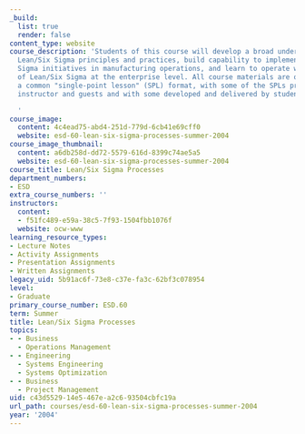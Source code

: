 ```yaml
---
_build:
  list: true
  render: false
content_type: website
course_description: 'Students of this course will develop a broad understanding of
  Lean/Six Sigma principles and practices, build capability to implement Lean/Six
  Sigma initiatives in manufacturing operations, and learn to operate with awareness
  of Lean/Six Sigma at the enterprise level. All course materials are organized around
  a common "single-point lesson" (SPL) format, with some of the SPLs provided by the
  instructor and guests and with some developed and delivered by student teams.

  '
course_image:
  content: 4c4ead75-abd4-251d-779d-6cb41e69cff0
  website: esd-60-lean-six-sigma-processes-summer-2004
course_image_thumbnail:
  content: a6db258d-dd72-5579-616d-8399c74ae5a5
  website: esd-60-lean-six-sigma-processes-summer-2004
course_title: Lean/Six Sigma Processes
department_numbers:
- ESD
extra_course_numbers: ''
instructors:
  content:
  - f51fc489-e59a-38c5-7f93-1504fbb1076f
  website: ocw-www
learning_resource_types:
- Lecture Notes
- Activity Assignments
- Presentation Assignments
- Written Assignments
legacy_uid: 5b91ac6f-73e8-c37e-fa3c-62bf3c078954
level:
- Graduate
primary_course_number: ESD.60
term: Summer
title: Lean/Six Sigma Processes
topics:
- - Business
  - Operations Management
- - Engineering
  - Systems Engineering
  - Systems Optimization
- - Business
  - Project Management
uid: c43d5529-14e5-467e-a2c6-93504cbfc19a
url_path: courses/esd-60-lean-six-sigma-processes-summer-2004
year: '2004'
---
```

